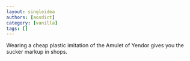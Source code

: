 ```yaml
---
layout: singleidea
authors: [aosdict]
category: [vanilla]
tags: []
---
```

Wearing a cheap plastic imitation of the Amulet of Yendor gives you the sucker markup in shops.
